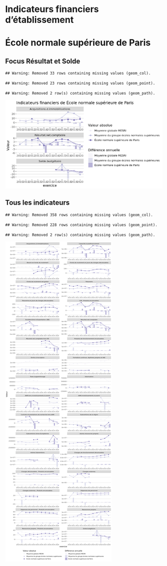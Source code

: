 Indicateurs financiers d’établissement
================

# École normale supérieure de Paris

## Focus Résultat et Solde

    ## Warning: Removed 33 rows containing missing values (geom_col).

    ## Warning: Removed 23 rows containing missing values (geom_point).

    ## Warning: Removed 2 row(s) containing missing values (geom_path).

![](école_normale_supérieure_de_paris_files/figure-gfm/etab.focus-1.png)<!-- -->

## Tous les indicateurs

    ## Warning: Removed 358 rows containing missing values (geom_col).

    ## Warning: Removed 228 rows containing missing values (geom_point).

    ## Warning: Removed 2 row(s) containing missing values (geom_path).

![](école_normale_supérieure_de_paris_files/figure-gfm/etab-1.png)<!-- -->
